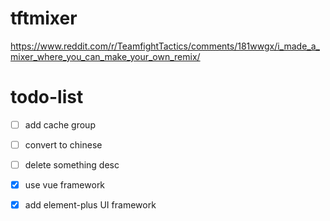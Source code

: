# tftmixer
https://www.reddit.com/r/TeamfightTactics/comments/181wwgx/i_made_a_mixer_where_you_can_make_your_own_remix/

# todo-list
- [ ] add cache group
- [ ] convert to chinese 
- [ ] delete something desc 
- [x] use vue framework
- [x] add element-plus UI framework

